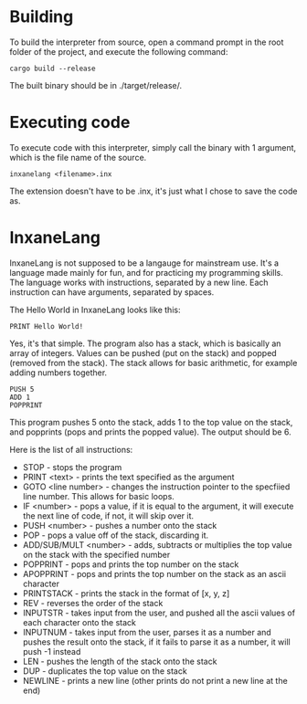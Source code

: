 # Building
To build the interpreter from source, open a command prompt in the root folder of the project, and execute the following command:

    cargo build --release
The built binary should be in ./target/release/.
# Executing code
To execute code with this interpreter, simply call the binary with 1 argument, which is the file name of the source.

    inxanelang <filename>.inx
The extension doesn't have to be .inx, it's just what I chose to save the code as.
# InxaneLang
InxaneLang is not supposed to be a langauge for mainstream use. It's a language made mainly for fun, and for practicing my programming skills.
The language works with instructions, separated by a new line.
Each instruction can have arguments, separated by spaces.

The Hello World in InxaneLang looks like this:

    PRINT Hello World!
Yes, it's that simple.
The program also has a stack, which is basically an array of integers. Values can be pushed (put on the stack) and popped (removed from the stack). The stack allows for basic arithmetic, for example adding numbers together.

    PUSH 5
    ADD 1
    POPPRINT
This program pushes 5 onto the stack, adds 1 to the top value on the stack, and popprints (pops and prints the popped value).
The output should be 6.

Here is the list of all instructions:
- STOP - stops the program
- PRINT \<text\> - prints the text specified as the argument
- GOTO \<line number\> - changes the instruction pointer to the specfiied line number. This allows for basic loops.
- IF \<number\> - pops a value, if it is equal to the argument, it will execute the next line of code, if not, it will skip over it.
- PUSH \<number\> - pushes a number onto the stack
- POP - pops a value off of the stack, discarding it.
- ADD/SUB/MULT \<number\> - adds, subtracts or multiplies the top value on the stack with the specified number
- POPPRINT - pops and prints the top number on the stack
- APOPPRINT - pops and prints the top number on the stack as an ascii character
- PRINTSTACK - prints the stack in the format of [x, y, z]
- REV - reverses the order of the stack
- INPUTSTR - takes input from the user, and pushed all the ascii values of each character onto the stack
- INPUTNUM - takes input from the user, parses it as a number and pushes the result onto the stack, if it fails to parse it as a number, it will push -1 instead
- LEN - pushes the length of the stack onto the stack
- DUP - duplicates the top value on the stack
- NEWLINE - prints a new line (other prints do not print a new line at the end)